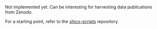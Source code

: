 Not implemented yet. Can be interesting for harvesting data publications from Zenodo.

For a starting point, refer to the [shico-scripts](https://github.com/UUDigitalHumanitieslab/shico-scripts) repository.
